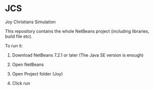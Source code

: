 JCS
===
Joy Christians Simulation

This repository contains the whole NetBeans project (including libraries, build file etc).

To run it:

1) Download NetBeans 7.2.1 or later
   (The Java SE version is enough)

2) Open NetBeans

3) Open Project folder (Joy)

4) Click run
